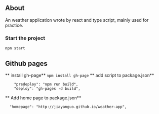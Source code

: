 ## About
An weather application wrote by react and type script, mainly used for practice.

### Start the project
`npm start`



## Github pages
** install gh-page**
`npm install gh-page`
** add script to package.json**
```
    "predeploy": "npm run build",
    "deploy": "gh-pages -d build",
```
** Add home page to package.json**
```
  "homepage": "http://jiayanguo.github.io/weather-app",
```